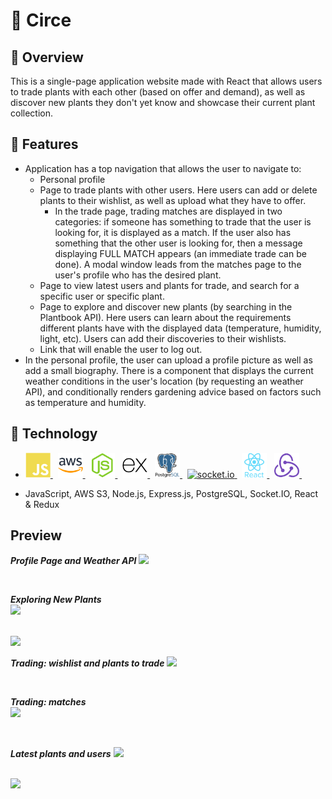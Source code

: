 # 🌱 Circe

## 🌱 Overview

This is a single-page application website made with React that allows users to trade plants with each other (based on offer and demand), as well as discover new plants they don't yet know and showcase their current plant collection.

## 🌱 Features

-   Application has a top navigation that allows the user to navigate to:
    -   Personal profile
    -   Page to trade plants with other users. Here users can add or delete plants to their wishlist, as well as upload what they have to offer.
        -   In the trade page, trading matches are displayed in two categories: if someone has something to trade that the user is looking for, it is displayed as a match. If the user also has something that the other user is looking for, then a message displaying FULL MATCH appears (an immediate trade can be done). A modal window leads from the matches page to the user's profile who has the desired plant.
    -   Page to view latest users and plants for trade, and search for a specific user or specific plant.
    -   Page to explore and discover new plants (by searching in the Plantbook API). Here users can learn about the requirements different plants have with the displayed data (temperature, humidity, light, etc). Users can add their discoveries to their wishlists.
    -   Link that will enable the user to log out.
-   In the personal profile, the user can upload a profile picture as well as add a small biography. There is a component that displays the current weather conditions in the user's location (by requesting an weather API), and conditionally renders gardening advice based on factors such as temperature and humidity.

## 🌱 Technology

-   <p> <a href="https://developer.mozilla.org/en-US/docs/Web/JavaScript" target="_blank"> <img src="https://raw.githubusercontent.com/devicons/devicon/c5378d6c2510ffa0b3e4475af95618a8048d6cf1/icons/javascript/javascript-plain.svg" alt="javascript" width="40" height="40"/> </a> &nbsp; <a href="https://aws.amazon.com" target="_blank"> <img src="https://raw.githubusercontent.com/devicons/devicon/c5378d6c2510ffa0b3e4475af95618a8048d6cf1/icons/amazonwebservices/amazonwebservices-original-wordmark.svg" alt="aws" width="40" height="40"/> </a> &nbsp; <a href="https://nodejs.org" target="_blank"> <img src="https://raw.githubusercontent.com/devicons/devicon/c5378d6c2510ffa0b3e4475af95618a8048d6cf1/icons/nodejs/nodejs-original.svg" alt="nodejs" width="40" height="40"/> </a> &nbsp; <a href="https://expressjs.com" target="_blank"> <img src="https://raw.githubusercontent.com/devicons/devicon/c5378d6c2510ffa0b3e4475af95618a8048d6cf1/icons/express/express-original.svg" alt="express" width="40" height="40"/> </a> &nbsp; <a href="https://www.postgresql.org" target="_blank"> <img src="https://raw.githubusercontent.com/devicons/devicon/c5378d6c2510ffa0b3e4475af95618a8048d6cf1/icons/postgresql/postgresql-original-wordmark.svg" alt="postgresql" width="40" height="40"/> </a> &nbsp; <a href="https://socket.io/" target="_blank"> <img src="https://cdn.jsdelivr.net/gh/devicons/devicon/icons/socketio/socketio-original.svg" alt="socket.io" width="40" height="40"/> </a> &nbsp; <a href="https://reactjs.org/" target="_blank"> <img src="https://raw.githubusercontent.com/devicons/devicon/c5378d6c2510ffa0b3e4475af95618a8048d6cf1/icons/react/react-original-wordmark.svg" alt="react" width="40" height="40"/> </a> &nbsp; <a href="https://redux.js.org" target="_blank"> <img src="https://raw.githubusercontent.com/devicons/devicon/c5378d6c2510ffa0b3e4475af95618a8048d6cf1/icons/redux/redux-original.svg" alt="redux" width="40" height="40"/> </a> &nbsp; </p>

-   JavaScript, AWS S3, Node.js, Express.js, PostgreSQL, Socket.IO, React & Redux

## Preview

**_Profile Page and Weather API_**
<img src="client/public/profile-page.gif">

<br>

**_Exploring New Plants_** <br>
<img src="client/public/explore-window-1.gif">

<br>
<img src="client/public/explore-window-2.gif">

<br>

**_Trading: wishlist and plants to trade_**
<img src="client/public/trade-window-1.gif">

<br>

**_Trading: matches_** <br>
<img src="client/public/trade-window-2.gif">

<br>

**_Latest plants and users_**
<img src="client/public/news1.gif">

<br>
<img src="client/public/news2.gif">

<br>
